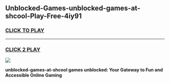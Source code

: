 
## Unblocked-Games-unblocked-games-at-shcool-Play-Free-4iy91
<h3>
<a href="https://premium76.site?title=unblocked-games-at-shcool&ref=21A">CLICK TO PLAY</a></h3>
<hr>

<h3>
<a href="https://premium76.site?title=unblocked-games-at-shcool&ref=21A">CLICK 2 PLAY</a>
  
</h3>

<a href="https://premium76.site?title=unblocked-games-at-shcool&ref=21A"><img src="https://clearcache.store/games.png"></a>


**unblocked-games-at-shcool games unblocked: Your Gateway to Fun and Accessible Online Gaming**
